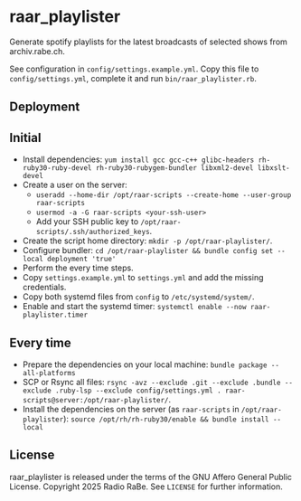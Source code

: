 # raar_playlister

Generate spotify playlists for the latest broadcasts of selected shows from archiv.rabe.ch.

See configuration in `config/settings.example.yml`. Copy this file to `config/settings.yml`, complete it and run `bin/raar_playlister.rb`.


## Deployment

## Initial

* Install dependencies: `yum install gcc gcc-c++ glibc-headers rh-ruby30-ruby-devel rh-ruby30-rubygem-bundler libxml2-devel libxslt-devel`
* Create a user on the server:
  * `useradd --home-dir /opt/raar-scripts --create-home --user-group raar-scripts`
  * `usermod -a -G raar-scripts <your-ssh-user>`
  * Add your SSH public key to `/opt/raar-scripts/.ssh/authorized_keys`.
* Create the script home directory: `mkdir -p /opt/raar-playlister/`.
* Configure bundler: `cd /opt/raar-playlister && bundle config set --local deployment 'true'`
* Perform the every time steps.
* Copy `settings.example.yml` to `settings.yml` and add the missing credentials.
* Copy both systemd files from `config` to `/etc/systemd/system/`.
* Enable and start the systemd timer: `systemctl enable --now raar-playlister.timer`

## Every time

* Prepare the dependencies on your local machine: `bundle package --all-platforms`
* SCP or Rsync all files: `rsync -avz --exclude .git --exclude .bundle --exclude .ruby-lsp --exclude config/settings.yml . raar-scripts@server:/opt/raar-playlister/`.
* Install the dependencies on the server (as `raar-scripts` in `/opt/raar-playlister`):
  `source /opt/rh/rh-ruby30/enable && bundle install --local`


## License

raar_playlister is released under the terms of the GNU Affero General Public License.
Copyright 2025 Radio RaBe.
See `LICENSE` for further information.
